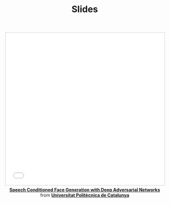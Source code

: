 ﻿---
title: "Slides"
bg: 'blue'
color: white
style: center
fa-icon: slideshare
---

<center>

<iframe src="//www.slideshare.net/slideshow/embed_code/key/ts65vMYcQcc1eJ" width="595" height="485" frameborder="0" marginwidth="0" marginheight="0" scrolling="no" style="border:1px solid #CCC; border-width:1px; margin-bottom:5px; max-width: 100%;" allowfullscreen> </iframe> <div style="margin-bottom:5px"> <strong> <a href="//www.slideshare.net/xavigiro/speech-conditioned-face-generation-with-deep-adversarial-networks" title="Speech Conditioned Face Generation with Deep Adversarial Networks" target="_blank">Speech Conditioned Face Generation with Deep Adversarial Networks</a> </strong> from <strong><a href="https://www.slideshare.net/xavigiro" target="_blank">Universitat Politècnica de Catalunya</a></strong> </div>
<br>
